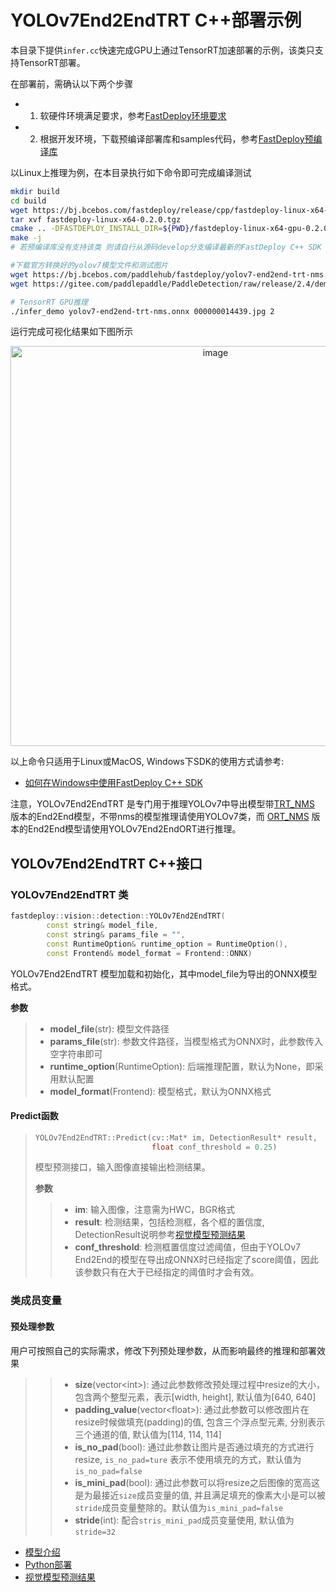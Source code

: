 # YOLOv7End2EndTRT C++部署示例

本目录下提供`infer.cc`快速完成GPU上通过TensorRT加速部署的示例，该类只支持TensorRT部署。

在部署前，需确认以下两个步骤

- 1. 软硬件环境满足要求，参考[FastDeploy环境要求](../../../../../docs/environment.md)  
- 2. 根据开发环境，下载预编译部署库和samples代码，参考[FastDeploy预编译库](../../../../../docs/quick_start)

以Linux上推理为例，在本目录执行如下命令即可完成编译测试

```bash
mkdir build
cd build
wget https://bj.bcebos.com/fastdeploy/release/cpp/fastdeploy-linux-x64-gpu-0.2.0.tgz
tar xvf fastdeploy-linux-x64-0.2.0.tgz
cmake .. -DFASTDEPLOY_INSTALL_DIR=${PWD}/fastdeploy-linux-x64-gpu-0.2.0
make -j
# 若预编译库没有支持该类 则请自行从源码develop分支编译最新的FastDeploy C++ SDK

#下载官方转换好的yolov7模型文件和测试图片
wget https://bj.bcebos.com/paddlehub/fastdeploy/yolov7-end2end-trt-nms.onnx
wget https://gitee.com/paddlepaddle/PaddleDetection/raw/release/2.4/demo/000000014439.jpg

# TensorRT GPU推理
./infer_demo yolov7-end2end-trt-nms.onnx 000000014439.jpg 2
```

运行完成可视化结果如下图所示

<div align='center'>
  <img width="640" alt="image" src="https://user-images.githubusercontent.com/31974251/186605967-ad0c53f2-3ce8-4032-a90f-6f5c1238e7f4.png">
</div>

以上命令只适用于Linux或MacOS, Windows下SDK的使用方式请参考:  
- [如何在Windows中使用FastDeploy C++ SDK](../../../../../docs/compile/how_to_use_sdk_on_windows.md)

注意，YOLOv7End2EndTRT 是专门用于推理YOLOv7中导出模型带[TRT_NMS](https://github.com/WongKinYiu/yolov7/blob/main/models/experimental.py#L111) 版本的End2End模型，不带nms的模型推理请使用YOLOv7类，而 [ORT_NMS](https://github.com/WongKinYiu/yolov7/blob/main/models/experimental.py#L87) 版本的End2End模型请使用YOLOv7End2EndORT进行推理。

## YOLOv7End2EndTRT C++接口

### YOLOv7End2EndTRT 类

```c++
fastdeploy::vision::detection::YOLOv7End2EndTRT(
        const string& model_file,
        const string& params_file = "",
        const RuntimeOption& runtime_option = RuntimeOption(),
        const Frontend& model_format = Frontend::ONNX)
```

YOLOv7End2EndTRT 模型加载和初始化，其中model_file为导出的ONNX模型格式。

**参数**

> * **model_file**(str): 模型文件路径
> * **params_file**(str): 参数文件路径，当模型格式为ONNX时，此参数传入空字符串即可
> * **runtime_option**(RuntimeOption): 后端推理配置，默认为None，即采用默认配置
> * **model_format**(Frontend): 模型格式，默认为ONNX格式

#### Predict函数

> ```c++
> YOLOv7End2EndTRT::Predict(cv::Mat* im, DetectionResult* result,
>                           float conf_threshold = 0.25)
> ```
>
> 模型预测接口，输入图像直接输出检测结果。
>
> **参数**
>
> > * **im**: 输入图像，注意需为HWC，BGR格式
> > * **result**: 检测结果，包括检测框，各个框的置信度, DetectionResult说明参考[视觉模型预测结果](../../../../../docs/api/vision_results/)
> > * **conf_threshold**: 检测框置信度过滤阈值，但由于YOLOv7 End2End的模型在导出成ONNX时已经指定了score阈值，因此该参数只有在大于已经指定的阈值时才会有效。

### 类成员变量
#### 预处理参数
用户可按照自己的实际需求，修改下列预处理参数，从而影响最终的推理和部署效果

> > * **size**(vector&lt;int&gt;): 通过此参数修改预处理过程中resize的大小，包含两个整型元素，表示[width, height], 默认值为[640, 640]
> > * **padding_value**(vector&lt;float&gt;): 通过此参数可以修改图片在resize时候做填充(padding)的值, 包含三个浮点型元素, 分别表示三个通道的值, 默认值为[114, 114, 114]
> > * **is_no_pad**(bool): 通过此参数让图片是否通过填充的方式进行resize, `is_no_pad=ture` 表示不使用填充的方式，默认值为`is_no_pad=false`
> > * **is_mini_pad**(bool): 通过此参数可以将resize之后图像的宽高这是为最接近`size`成员变量的值, 并且满足填充的像素大小是可以被`stride`成员变量整除的。默认值为`is_mini_pad=false`
> > * **stride**(int): 配合`stris_mini_pad`成员变量使用, 默认值为`stride=32`

- [模型介绍](../../)
- [Python部署](../python)
- [视觉模型预测结果](../../../../../docs/api/vision_results/)
